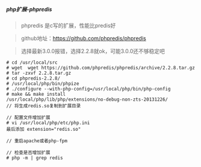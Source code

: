 ##### php扩展-phpredis

> phpredis 是c写的扩展，性能比predis好

> github地址：https://github.com/phpredis/phpredis

> 选择最新3.0.0报错，选择2.2.8就ok，可能3.0.0还不够稳定吧

```
# cd /usr/local/src
# wget  wget https://github.com/phpredis/phpredis/archive/2.2.8.tar.gz
# tar -zxvf 2.2.8.tar.gz
# cd phpredis-2.2.8/
# /usr/local/php/bin/phpize
# ./configure --with-php-config=/usr/local/php/bin/php-config
# make && make install
/usr/local/php/lib/php/extensions/no-debug-non-zts-20131226/
// 将生成redis.so复制到扩展目录

// 配置文件增加扩展
# vi /usr/local/php/etc/php.ini
最后添加 extension="redis.so"

// 重启apache或者php-fpm

// 检查是否增加扩展
# php -m | grep redis
```
